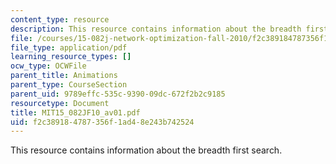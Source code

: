 ```yaml
---
content_type: resource
description: This resource contains information about the breadth first search.
file: /courses/15-082j-network-optimization-fall-2010/f2c389184787356f1ad48e243b742524_MIT15_082JF10_av01.pdf
file_type: application/pdf
learning_resource_types: []
ocw_type: OCWFile
parent_title: Animations
parent_type: CourseSection
parent_uid: 9789effc-535c-9390-09dc-672f2b2c9185
resourcetype: Document
title: MIT15_082JF10_av01.pdf
uid: f2c38918-4787-356f-1ad4-8e243b742524
---
```

This resource contains information about the breadth first search.